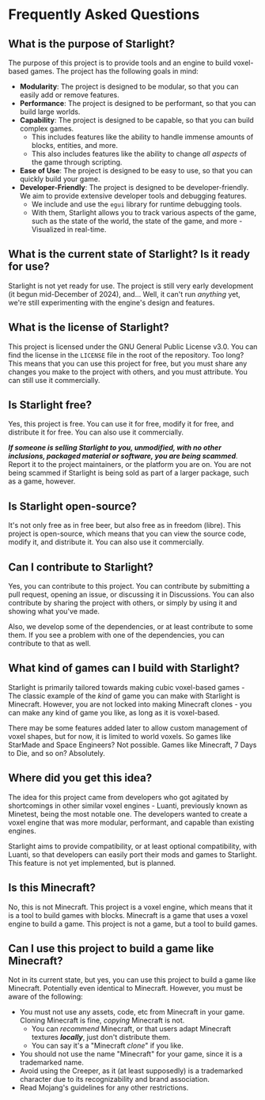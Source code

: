 # Frequently Asked Questions

<!-- Basic details -->
## What is the purpose of Starlight?

The purpose of this project is to provide tools and an engine to build voxel-based games. The project has the following goals in mind:

- **Modularity**: The project is designed to be modular, so that you can easily add or remove features.
- **Performance**: The project is designed to be performant, so that you can build large worlds.
- **Capability**: The project is designed to be capable, so that you can build complex games.
  - This includes features like the ability to handle immense amounts of blocks, entities, and more.
  - This also includes features like the ability to change *all aspects* of the game through scripting.
- **Ease of Use**: The project is designed to be easy to use, so that you can quickly build your game.
- **Developer-Friendly**: The project is designed to be developer-friendly. We aim to provide extensive developer tools and debugging features.
  - We include and use the `egui` library for runtime debugging tools.
  - With them, Starlight allows you to track various aspects of the game, such as the state of the world, the state of the game, and more - Visualized in real-time.

## What is the current state of Starlight? Is it ready for use?

Starlight is not yet ready for use. The project is still very early development (it begun mid-December of 2024),
and... Well, it can't run *anything* yet, we're still experimenting with the engine's design and features.

<!-- FLOSS details -->
## What is the license of Starlight?

This project is licensed under the GNU General Public License v3.0. You can find the license in the `LICENSE` file in the root of the repository.
Too long? This means that you can use this project for free, but you must share any changes you make to the project with others,
and you must attribute.
You can still use it commercially.

## Is Starlight free?

Yes, this project is free. You can use it for free, modify it for free, and distribute it for free. You can also use it commercially.

***If someone is selling Starlight to you, unmodified, with no other inclusions, packaged material or software, you are being scammed***. Report it to the project maintainers, or the platform you are on.
You are not being scammed if Starlight is being sold as part of a larger package, such as a game, however.

## Is Starlight open-source?

It's not only free as in free beer, but also free as in freedom (libre). This project is open-source, which means that you can view the source code, modify it, and distribute it. You can also use it commercially.

## Can I contribute to Starlight?

Yes, you can contribute to this project. You can contribute by submitting a pull request, opening an issue, or discussing it in Discussions. You can also contribute by sharing the project with others, or simply by using it and showing what you've made.

Also, we develop some of the dependencies, or at least contribute to some them. If you see a problem with one of the dependencies, you can contribute to that as well.

## What kind of games can I build with Starlight?

Starlight is primarily tailored towards making cubic voxel-based games - The classic example of the *kind* of game you can make with Starlight is Minecraft. However, you are not locked into making Minecraft clones - you can make any kind of game you like, as long as it is voxel-based.

There may be some features added later to allow custom management of voxel shapes, but for now, it is limited to world voxels.
So games like StarMade and Space Engineers? Not possible. Games like Minecraft, 7 Days to Die, and so on? Absolutely.

<!-- Story -->
## Where did you get this idea?

The idea for this project came from developers who got agitated by shortcomings in other similar voxel engines - Luanti, previously known as Minetest, being the most notable one. The developers wanted to create a voxel engine that was more modular, performant, and capable than existing engines.

Starlight aims to provide compatibility, or at least optional compatibility, with Luanti, so that developers can easily port their mods and games to Starlight.
This feature is not yet implemented, but is planned.

<!-- Is this X? -->
## Is this Minecraft?

No, this is not Minecraft. This project is a voxel engine, which means that it is a tool to build games with blocks. Minecraft is a game that uses a voxel engine to build a game. This project is not a game, but a tool to build games.

<!-- What can I make? -->
## Can I use this project to build a game like Minecraft?

Not in its current state, but yes, you can use this project to build a game like Minecraft. Potentially even identical to Minecraft. However, you must be aware of the following:

- You must not use any assets, code, etc from Minecraft in your game. Cloning Minecraft is fine, *copying* Minecraft is not.
  - You can *recommend* Minecraft, or that users adapt Minecraft textures ***locally***, just don't distribute them.
  - You can say it's a "Minecraft *clone*" if you like.
- You should not use the name "Minecraft" for your game, since it is a trademarked name.
- Avoid using the Creeper, as it (at least supposedly) is a trademarked character due to its recognizability and brand association.
- Read Mojang's guidelines for any other restrictions.
